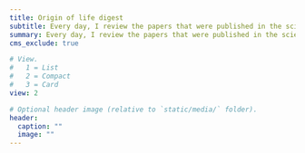 ```yaml
---
title: Origin of life digest
subtitle: Every day, I review the papers that were published in the scientific literature and post the ones related to research on the origin of life here. Enjoy, and feel free to [drop me a line](mailto:alexandre.champagne-ruel@umontreal.ca) if you find this digest useful !
summary: Every day, I review the papers that were published in the scientific literature and post the ones related to research on the origin of life here. Enjoy, and feel free to [drop me a line](mailto:alexandre.champagne-ruel@umontreal.ca) if you find this digest useful !
cms_exclude: true

# View.
#   1 = List
#   2 = Compact
#   3 = Card
view: 2

# Optional header image (relative to `static/media/` folder).
header:
  caption: ""
  image: ""
---
```

